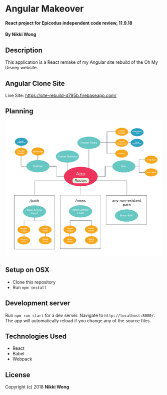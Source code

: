 # Angular Makeover

#### React project for Epicodus independent code review, 11.9.18

#### By Nikki Wong

## Description

This application is a React remake of my Angular site rebuild of the Oh My Disney website.

## Angular Clone Site

Live Site: https://site-rebuild-d795b.firebaseapp.com/

## Planning
<img src="./src/assets/images/components-01.jpg">

## Setup on OSX

* Clone this repository
* Run `npm install`

## Development server

Run `npm run start` for a dev server. Navigate to `http://localhost:8080/`. The app will automatically reload if you change any of the source files.

## Technologies Used

* React
* Babel
* Webpack

## License

Copyright (c) 2018 **Nikki Wong**
